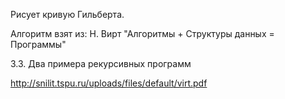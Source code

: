 Рисует кривую Гильберта.

Алгоритм взят из:
Н. Вирт "Алгоритмы + Структуры данных = Программы"

3.3. Два примера рекурсивных программ

http://snilit.tspu.ru/uploads/files/default/virt.pdf
